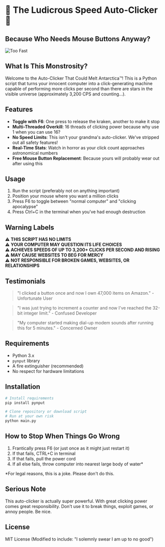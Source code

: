 # 🚀 The Ludicrous Speed Auto-Clicker 🚀

## Because Who Needs Mouse Buttons Anyway?

![Too Fast](https://media.giphy.com/media/qs6ev2pm8g9dS/giphy.gif)

## What Is This Monstrosity?

Welcome to the Auto-Clicker That Could Melt Antarctica™! This is a Python script that turns your innocent computer into a click-generating machine capable of performing more clicks per second than there are stars in the visible universe (approximately 3,200 CPS and counting...).

## Features

- **Toggle with F6**: One press to release the kraken, another to make it stop
- **Multi-Threaded Overkill**: 16 threads of clicking power because why use 1 when you can use 16?
- **No Speed Limits**: This isn't your grandma's auto-clicker. We've stripped out all safety features!
- **Real-Time Stats**: Watch in horror as your click count approaches astronomical numbers
- **Free Mouse Button Replacement**: Because yours will probably wear out after using this

## Usage

1. Run the script (preferably not on anything important)
2. Position your mouse where you want a million clicks
3. Press F6 to toggle between "normal computer" and "clicking apocalypse"
4. Press Ctrl+C in the terminal when you've had enough destruction

## Warning Labels

⚠️ **THIS SCRIPT HAS NO LIMITS**  
⚠️ **YOUR COMPUTER MAY QUESTION ITS LIFE CHOICES**  
⚠️ **ACHIEVES SPEEDS OF UP TO 3,200+ CLICKS PER SECOND AND RISING**  
⚠️ **MAY CAUSE WEBSITES TO BEG FOR MERCY**  
⚠️ **NOT RESPONSIBLE FOR BROKEN GAMES, WEBSITES, OR RELATIONSHIPS**

## Testimonials

> "I clicked a button once and now I own 47,000 items on Amazon." - Unfortunate User

> "I was just trying to increment a counter and now I've reached the 32-bit integer limit." - Confused Developer

> "My computer started making dial-up modem sounds after running this for 5 minutes." - Concerned Owner

## Requirements

- Python 3.x
- `pynput` library
- A fire extinguisher (recommended)
- No respect for hardware limitations

## Installation

```bash
# Install requirements
pip install pynput

# Clone repository or download script
# Run at your own risk
python main.py
```

## How to Stop When Things Go Wrong

1. Frantically press F6 (or just once as it might just restart it)
2. If that fails, CTRL+C in terminal
3. If that fails, pull the power cord
4. If all else fails, throw computer into nearest large body of water*

*For legal reasons, this is a joke. Please don't do this.

## Serious Note

This auto-clicker is actually super powerful. With great clicking power comes great responsibility. Don't use it to break things, exploit games, or annoy people. Be nice.

## License

MIT License (Modified to include: "I solemnly swear I am up to no good")